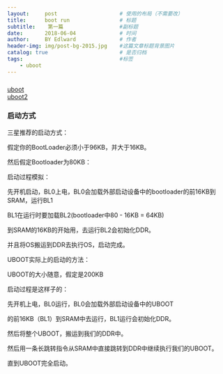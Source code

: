 ```yaml
---
layout:     post                    # 使用的布局（不需要改）
title:      boot run                # 标题 
subtitle:    第一篇                  #副标题
date:       2018-06-04              # 时间
author:     BY Edlward              # 作者
header-img: img/post-bg-2015.jpg    #这篇文章标题背景图片
catalog: true                       # 是否归档
tags:                               #标签
    - uboot
---
```


### 
[uboot](https://blog.csdn.net/qq_16777851/article/details/81570476)  
[uboot2](https://blog.csdn.net/silent123go/article/details/53141316)   
### 启动方式

三星推荐的启动方式：

假定你的BootLoader必须小于96KB，并大于16KB。

然后假定Bootloader为80KB：



启动过程模拟：

先开机启动，BL0上电，BL0会加载外部启动设备中的bootloader的前16KB到SRAM，运行BL1



BL1在运行时要加载BL2(bootloader中80 - 16KB = 64KB)

到SRAM的16KB的开始用，去运行BL2会初始化DDR。

并且将OS搬运到DDR去执行OS，启动完成。



UBOOT实际上的启动的方法：

UBOOT的大小随意，假定是200KB

启动过程是这样子的：

先开机上电，BL0运行，BL0会加载外部启动设备中的UBOOT

的前16KB（BL1）到SRAM中去运行，BL1运行会初始化DDR。

然后将整个UBOOT，搬运到我们的DDR中。



然后用一条长跳转指令从SRAM中直接跳转到DDR中继续执行我们的UBOOT。

直到UBOOT完全启动。


